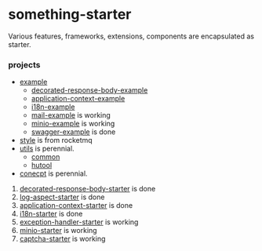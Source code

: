 # something-starter

Various features, frameworks, extensions, components are encapsulated as starter.

### projects

* [example](example)
  * [decorated-response-body-example](decorated-response-body-example)
  * [application-context-example](application-context-example)
  * [i18n-example](i18n-example)
  * [mail-example](mail-example) is working
  * [minio-example](minio-example/README.md) is working
  * [swagger-example](swagger-example/README.md) is done
* [style](style) is from rocketmq
* [utils](./utils) is perennial.
  * [common](./utils/common)
  * [hutool](./utils/hutool)
* [conecpt](./concept) is perennial.

1. [decorated-response-body-starter](decorated-response-body-starter) is done
2. [log-aspect-starter](log-aspect-starter) is done
3. [application-context-starter](application-context-starter) is done
4. [i18n-starter](i18n-starter) is done
5. [exception-handler-starter](exception-handler-starter) is working
6. [minio-starter](minio-starter) is working
6. [captcha-starter](captcha-starter/README.md) is working

###  